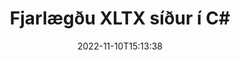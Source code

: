 ---
############################# Static ############################
layout: "auto-gen-merger"
date: 2022-11-10T15:13:38
draft: false
otherformats: pps ppsx ppt pptx rtf tex vdx vsdm vsdx vssm vssx vstm vstx vsx vtx xlam

############################# Head ############################
head_title: "Fjarlægðu XLTX síður í C#"
head_description: "Fjarlægðu eða eyddu einni síðu eða safni síðna úr XLTX skrá í C# með því að snúa síðuröðinni við með því að nota skjalasamruna API."

############################# Header ############################
title: "Fjarlægðu XLTX síður í C#"
description: "Fjarlægðu XLTX síður með nokkrum línum af .NET kóða."
bg_image: "https://cms.admin.containerize.com/templates/aspose/App_Themes/V3/images/bg/header1.png"
bg_overlay: false
button:
    enable: true
    icon: "fas fa-arrow-down"
    label: "Sækja ókeypis prufuáskrift"
    link: "https://downloads.groupdocs.com/merger/net"

############################# SubMenu ############################
submenu:
    enable: true

    left:
        img_alt: "GroupDocs.Merger for .NET"
        image: "https://cms.admin.containerize.com/templates/groupdocs/images/product-logos/90x90-noborder/groupdocs-merger-net.png"
        product: "GroupDocs.Merger"
        platform: ".NET"

    middle:
        button:

            # button loop
            - link: "https://apireference.groupdocs.com/merger/net"
              text: "API tilvísun"

            # button loop
            - link: "https://github.com/groupdocs-merger"
              text: "Dæmi um kóða"

            # button loop
            - link: "https://products.groupdocs.app/merger/family"
              text: "Sýningar í beinni"

            # button loop
            - link: "https://purchase.groupdocs.com/pricing/merger/net"
              text: "Verðlag"

    right:
        link_download: "https://downloads.groupdocs.com/merger"
        link_learn: "https://docs.groupdocs.com/merger/net"
        link_buy: "https://purchase.groupdocs.com"

############################# About ############################
about:
    enable: true
    title: "Um GroupDocs.Merger for .NET API"
    content: |
        [GroupDocs.Merger for .NET](/is/merger/net/) býður upp á einfalda lausn til að sameinast á öruggan hátt og skipta á milli margra skjalasniða, þar á meðal PDF, Microsoft Office (Word, Excel, PowerPoint , OneNote), OpenDocument, HTML, myndir og mörg önnur innan .NET forrita. Með því að bæta við örfáum línum af kóðanum skaltu framkvæma nokkrar skjalaaðgerðir eins og færa, fjarlægja, snúa, skipta um, draga út eða breyta stefnu síðna innan skjalanna. Skjalasamruna API styður einnig forskoðun skjalasíður sem mynd til að greina skjalabyggingu, snið og innihald á síðunni.
        
        GroupDocs.Merger API er rétti kosturinn fyrir fyrirtækjalausnir sem þarfnast aðgerða til að fjarlægja skráarsíður. Þessi API eru vel studd á öllum helstu stýrikerfum og kerfum þar á meðal .NET Framework, .NET Standard, .NET Core, Mono.

############################# Steps ############################
steps:
    enable: true
    title_left: "Fjarlægðu XLTX skráarsíður í .NET"
    content_left: |
        [GroupDocs.Merger for .NET](/is/merger/net/) auðveldar C# forriturum að eyða einni eða nokkrum tilteknum síðum innan XLTX skrá með því að útfæra nokkur auðveld skref.
        
        * Frumstilla **RemoveOptions** með blaðsíðunúmerum til að fjarlægja.
        * Búðu til nýtt tilvik af **Merger** og sendu frumskjalsslóð sem byggingarbreytu.
        * Hringdu í **RemovePages** og sendu **RemoveOptions** hlutinn.
        * Hringdu í **Save** og tilgreindu skráarslóðina til að vista skjalið sem myndast.

    title_right: "kerfis kröfur"
    content_right: |
        GroupDocs.Merger for .NET API eru studd á öllum helstu kerfum og stýrikerfum. Áður en þú keyrir kóðann hér að neðan skaltu ganga úr skugga um að þú hafir eftirfarandi forsendur uppsettar á kerfinu þínu.

        * Stýrikerfi: Microsoft Windows, Linux, MacOS
        * Þróunarumhverfi: Visual Studio, Xamarin, MonoDevelop
        * Rammar: .NET Framework, .NET Standard, .NET Core, Mono
        * Sæktu nýjustu útgáfuna af GroupDocs.Merger for .NET frá [NuGet](https://www.nuget.org/packages/groupdocs.merger)
         
    code: |
     {{% merger/additional-styles %}}
     {{< merger/code-merger title="Hvernig á að fjarlægja XLTX skráarsíður með því að nota C# dæmikóða">}}

        ```csharp    
        // Fjarlægðu XLTX skráarsíður með því að nota GroupDocs.Merger API
        // Frumstilla RemoveOptions flokkinn með völdum blaðsíðunúmerum
        RemoveOptions removeOptions = new RemoveOptions(new int[] { 3, 6 });

        // Staðfestu samruna með inntaksskjali XLTX
        using (Merger merger = new Merger("input.xltx"))
          {
            // Hringdu í RemovePages aðferðina og sendu RemoveOptions hlutinn til hennar
            merger.RemovePages(removeOptions);
    
            // Hringdu í Vista aðferð og farðu í gegnum viðeigandi skráarslóð til að vista úttaksskjalið
            merger.Save("output.xltx");
          }
        ```
     {{< /merger/code-merger >}}

############################# Demos ############################
demos:
    enable: true
    title: "Sýningar í beinni - Fjarlægðu XLTX síður á netinu"
    content: |
       Fjarlægðu XLTX skráarsíður núna með því að fara á [GroupDocs.Merger Live Demos](https://products.groupdocs.app/splitter/remove-pages/xltx) vefsíðu.
       Lifandi kynningin hefur eftirfarandi kosti.
        
############################# About Formats ############################
about_formats:
    enable: true

############################# More Formats ############################
more_formats:
    enable: true
    title: "Fjarlægðu síður úr öðrum skjalasniðum"
    content: |
        .NET skjöl sameining og skipt API fyrir skráarsnið og myndir. Fjarlægðu sum af vinsælustu skráarsniðunum eins og fram kemur hér að neðan.

############################# Back to top ###############################
back_to_top:
    enable: true
---